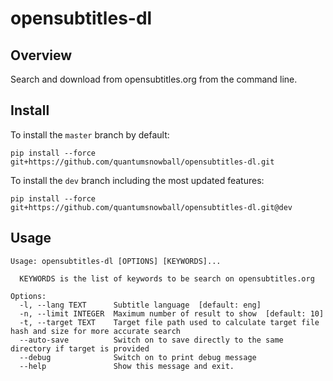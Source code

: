 # opensubtitles-dl

## Overview
Search and download from opensubtitles.org from the command line.

## Install
To install the `master` branch by default:

    pip install --force git+https://github.com/quantumsnowball/opensubtitles-dl.git

To install the `dev` branch including the most updated features:

    pip install --force git+https://github.com/quantumsnowball/opensubtitles-dl.git@dev

## Usage
    Usage: opensubtitles-dl [OPTIONS] [KEYWORDS]...

      KEYWORDS is the list of keywords to be search on opensubtitles.org

    Options:
      -l, --lang TEXT      Subtitle language  [default: eng]
      -n, --limit INTEGER  Maximum number of result to show  [default: 10]
      -t, --target TEXT    Target file path used to calculate target file hash and size for more accurate search
      --auto-save          Switch on to save directly to the same directory if target is provided
      --debug              Switch on to print debug message
      --help               Show this message and exit.
